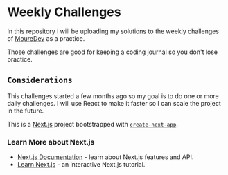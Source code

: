 # Weekly Challenges

In this repository i will be uploading my solutions to the weekly challenges of [MoureDev](https://retosdeprogramacion.com/semanales2022) as a practice.

Those challenges are good for keeping a coding journal so you don't lose practice.

## `Considerations`

This challenges started a few months ago so my goal is to do one or more daily challenges.
I will use React to make it faster so I can scale the project in the future.


This is a [Next.js](https://nextjs.org/) project bootstrapped with [`create-next-app`](https://github.com/vercel/next.js/tree/canary/packages/create-next-app).

### Learn More about Next.js

- [Next.js Documentation](https://nextjs.org/docs) - learn about Next.js features and API.
- [Learn Next.js](https://nextjs.org/learn) - an interactive Next.js tutorial.

